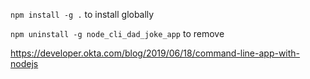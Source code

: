 `npm install -g .` to install globally

`npm uninstall -g node_cli_dad_joke_app` to remove

https://developer.okta.com/blog/2019/06/18/command-line-app-with-nodejs

